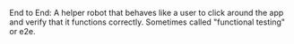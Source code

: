 

End to End: A helper robot that behaves like a user to click around the app and verify that it functions correctly. Sometimes called "functional testing" or e2e.